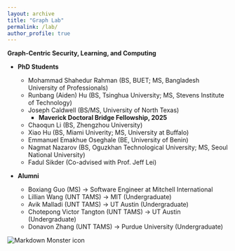 ```yaml
---
layout: archive
title: "Graph Lab"
permalink: /lab/
author_profile: true
---
```


<strong>Graph-Centric Security, Learning, and Computing</strong>

* **PhD Students**
    * Mohammad Shahedur Rahman (BS, BUET; MS, Bangladesh University of Professionals)
    * Runbang (Aiden) Hu (BS, Tsinghua University; MS, Stevens Institute of Technology)
    * Joseph Caldwell (BS/MS, University of North Texas)
        * <strong>Maverick Doctoral Bridge Fellowship, 2025</strong> 
    * Chaoqun Li (BS, Zhengzhou University)
    * Xiao Hu (BS, Miami Univerity; MS, University at Buffalo)
    * Emmanuel Emakhue Oseghale (BE, University of Benin)
    * Nagmat Nazarov (BS, Oguzkhan Technological University; MS, Seoul National University)
    * Fadul Sikder (Co-advised with Prof. Jeff Lei)

* **Alumni**
    * Boxiang Guo (MS) &rarr; Software Engineer at Mitchell International
    * Lillian Wang (UNT TAMS) &rarr; MIT (Undergraduate)
    * Avik Malladi (UNT TAMS) &rarr; UT Austin (Undergraduate)
    * Chotepong Victor Tangton (UNT TAMS) &rarr; UT Austin (Undergraduate)
    * Donavon Zhang (UNT TAMS) &rarr; Purdue University (Undergraduate)

<img src="../images/lab-pic-06-21-2023.jpeg"
     alt="Markdown Monster icon"
     style="float: left; margin-right: 10px;" />


